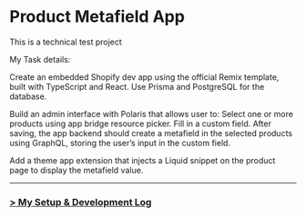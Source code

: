 # Product Metafield App

This is a technical test project

My Task details: 

Create an embedded Shopify dev app using the official Remix template, built with TypeScript and React. Use Prisma and PostgreSQL for the database. 

Build an admin interface with Polaris that allows user to: 
Select one or more products using app bridge resource picker. 
Fill in a custom field. 
After saving, the app backend should create a metafield in the selected products using GraphQL, storing the user’s input in the custom field. 

Add a theme app extension that injects a Liquid snippet on the product page to display the metafield value. 



---

### [> My Setup & Development Log](./README/first.md)

